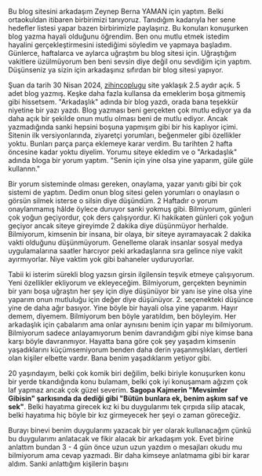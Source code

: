  Bu blog sitesini arkadaşım Zeynep Berna YAMAN için yaptım. Belki ortaokuldan itibaren birbirimizi tanıyoruz. Tanıdığım kadarıyla her sene hedefler listesi yapar bazen birbirimizle paylaşırız. Bu konuları konuşurken blog yazma hayali olduğunu öğrendim. Ben onu mutlu etmek istedim hayalini gerçekleştirmesini istediğimi söyledim ve yapmaya başladım. Günlerce, haftalarca ve aylarca uğraştım bu blog sitesi için. Uğraştığım vakitlere üzülmüyorum ben beni sevsin diye değil onu sevdiğim için yaptım. Düşünseniz ya sizin için arkadaşınız sıfırdan bir blog sitesi yapıyor.

  Şuan da tarih 30 Nisan 2024, [zihincoplugu](https://zihincoplugu.com/) site yaklaşık 2.5 aydır açık. 5 adet blog yazmış. Keşke daha fazla kullansa da emeklerim boşa gitmemiş gibi hissetsem. "Arkadaşlık" adında bir blog yazdı, orada bana teşekkür niyetine bir yazı yazdı. Blog yazması beni gerçekten çok mutlu ediyor ya da daha açık bir şekilde onun mutlu olması beni de mutlu ediyor. Ancak yazmadığında sanki hepsini boşuna yapmışım gibi bir his kaplıyor içimi. Sitenin ilk versiyonlarında, ziyaretçi yorumları, beğenmeler gibi özellikler yoktu. Bunları parça parça eklemeye karar verdim. Bu tarihten 2 hafta öncesine kadar yoktu diyelim. Yorumu siteye ekledim ve o "Arkadaşlık" adında bloga bir yorum yaptım. "Senin için yine olsa yine yaparım, güle güle kullannn." 

  Bir yorum sisteminde olması gereken, onaylama, yazar yanıtı gibi bir çok sistemi de yaptım. Dedim onun blog sitesi gelen yorumları o onaylasın o görsün silmek isterse o silsin diye düşündüm. 2 Haftadır o yorum onaylanmamış hâlde öylece duruyor sanki yokmuş gibi. Bilmiyorum, günleri çok yoğun geçiyordur, çok ders çalışıyordur. Ki hakikaten günleri çok yoğun geçiyor ancak siteye gireyimde 2 dakika diye düşünmüyor herhalde. Bilmiyorum, kimsenin bir insana, bir olaya, bir siteye ayıramayacak 2 dakika vakti olduğunu düşünmüyorum. Genelleme olarak insanlar sosyal medya uygulamalarına saatler harcıyor peki arkadaşlarına sıra gelince niye vakit ayırmıyorlar. Niye vaktim yok gibi bahaneler uyduruyorlar.

  Tabii ki isterim sürekli blog yazsın girsin ilgilensin teşvik etmeye çalışıyorum. Yeni özellikler ekliyorum ve ekleyeceğim. Bilmiyorum, gerçekten beynimin bir yanı boşa uğraştın her şey için diye düşünüyor bir yanı ise yine olsa yine yaparım onun mutluluğu için değer diye düşünüyor. 2. seçenekteki düşünce yine de daha ağır basıyor. Yine böyle bir hayali olsa yine yaparım. Hayır demem, diyemem. Bilmiyorum ben böyle yaratıldım, ben böyleyim. Her arkadaşlık için çabalarım ama onlar aynısını benim için yapar mı bilmiyorum. Bilmiyorum sadece anlayamıyorum benim davrandığım gibi niye kimse bana karşı böyle davranmıyor. Hayatta bana göre çok şey yaşadım kimsenin yaşadıklarını küçümsemiyorum benden daha derin yaşanmışlıkları, dertleri olan kişiler elbette vardır. Bana benim yaşadıklarım yetiyor gibi.

  20 yaşındayım, belki çok komik biri değilim, belki biriyle konuşurken konu bir yerde tıkandığında konu bulamam, belki çok iyi konuşamam ağızım çok laf yapmaz ancak çok güzel severim. **Sagopa Kajmerin "Mevsimler Gibisin" şarkısında da dediği gibi "Bütün bunlara ek, benim aşkım saf ve sek"**. Belki hayatıma girecek kız ki bu duygularımı tek çırpıda silip atacak, belki hayatıma hiç böyle bir kız girmeyecek her şeyi o zaman göreceğiz.

Burayı binevi benim duygularımı yazacak bir yer olarak kullanacağım çünkü bu duygularımı anlatacak ve fikir alacak bir arkadaşım yok. Evet birine anlattım bundan 3 - 4 gün önce uzun uzun yazdım o mesajları okudu mu bilmiyorum ama cevap yazmadı. Bir daha kimseye anlatmama gibi bir karar aldım. Sanki anlattığım kişilerin başını 
